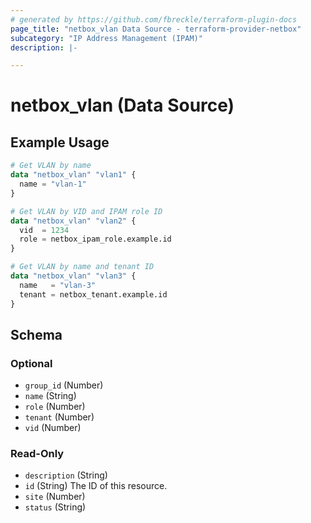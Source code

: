 ```yaml
---
# generated by https://github.com/fbreckle/terraform-plugin-docs
page_title: "netbox_vlan Data Source - terraform-provider-netbox"
subcategory: "IP Address Management (IPAM)"
description: |-

---
```


# netbox_vlan (Data Source)



## Example Usage

```terraform
# Get VLAN by name
data "netbox_vlan" "vlan1" {
  name = "vlan-1"
}

# Get VLAN by VID and IPAM role ID
data "netbox_vlan" "vlan2" {
  vid  = 1234
  role = netbox_ipam_role.example.id
}

# Get VLAN by name and tenant ID
data "netbox_vlan" "vlan3" {
  name   = "vlan-3"
  tenant = netbox_tenant.example.id
}
```

<!-- schema generated by tfplugindocs -->
## Schema

### Optional

- `group_id` (Number)
- `name` (String)
- `role` (Number)
- `tenant` (Number)
- `vid` (Number)

### Read-Only

- `description` (String)
- `id` (String) The ID of this resource.
- `site` (Number)
- `status` (String)
